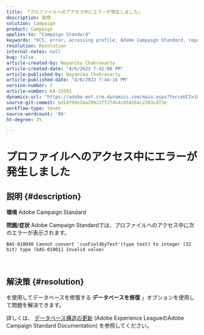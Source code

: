 ```yaml
---
title: 「プロファイルへのアクセス中にエラーが発生しました」
description: 説明
solution: Campaign
product: Campaign
applies-to: "Campaign Standard"
keywords: "KCS, error, accessing profile, Adobe Campaign Standard, repair database"
resolution: Resolution
internal-notes: null
bug: false
article-created-by: Nayanika Chakravarty
article-created-date: "4/6/2023 7:42:00 PM"
article-published-by: Nayanika Chakravarty
article-published-date: "4/6/2023 7:44:16 PM"
version-number: 5
article-number: KA-15581
dynamics-url: "https://adobe-ent.crm.dynamics.com/main.aspx?forceUCI=1&pagetype=entityrecord&etn=knowledgearticle&id=b9aab117-b3d4-ed11-a7c7-6045bd006b3d"
source-git-commit: bd14f69e1ba29922ff274b4c034264c2203cd73e
workflow-type: tm+mt
source-wordcount: '80'
ht-degree: 3%

---
```


# プロファイルへのアクセス中にエラーが発生しました

## 説明 {#description}


<b>環境</b>
Adobe Campaign Standard

<b>問題/症状</b>
Adobe Campaign Standardでは、プロファイルへのアクセス中に次のエラーが表示されます。


```
BAS-010040 Cannot convert 'cusFieldbyTest'(type text) to integer (32 bit) type (bAS-010011 Invalid value)
```






 



## 解決策 {#resolution}


を使用してデータベースを修復する <b>データベースを修復</b> 」オプションを使用して問題を解決できます。

詳しくは、 [データベース構造の更新](https://experienceleague.adobe.com/docs/campaign-standard/using/developing/adding-or-extending-a-resource/updating-the-database-structure.html?lang=en) (Adobe Experience LeagueのAdobe Campaign Standard Documentation) を参照してください。
